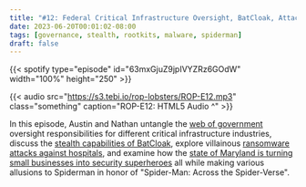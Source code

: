 ```yaml
---
title: "#12: Federal Critical Infrastructure Oversight, BatCloak, Attacks on Hospitals, and Maryland's Moves to Get Serious on Cyber"
date: 2023-06-20T00:01:02-08:00
tags: [governance, stealth, rootkits, malware, spiderman]
draft: false
---
```


{{< spotify type="episode" id="63mxGjuZ9jpIVYZRz6GOdW" width="100%" height="250" >}}

{{< audio src="https://s3.tebi.io/rop-lobsters/ROP-E12.mp3" class="something" caption="ROP-E12: HTML5 Audio ^" >}}

In this episode, Austin and Nathan untangle the [web of government](https://www.wsj.com/articles/federal-cyber-oversight-of-critical-infrastructure-is-failing-report-warns-c9f6fb57) oversight responsibilities for different critical infrastructure industries, discuss the [stealth capabilities of BatCloak](https://thehackernews.com/2023/06/cybercriminals-using-powerful-batcloak.html), explore villainous [ransomware attacks against hospitals](https://healthitsecurity.com/news/cybersecurity-incident-at-mercyone-triggers-potential-patient-data-loss), and examine how the [state of Maryland is turning small businesses into security superheroes](https://news.yahoo.com/maryland-tough-cyber-security-sen-085403841.html?guccounter=1&guce_referrer=aHR0cHM6Ly93d3cuYmluZy5jb20v&guce_referrer_sig=AQAAAIS8110Ut3-vnlgps2QPAIbi9RdDQrOCiIgzh5R2xURnKh9WKF29H4Zc7-tJvsC6XjnKvMR9WyhLh1UlScho5LEBKmXbnI2gibJh3V5zVQM9ineEchPM9-MnWq8Nn6ELp9WYhp4lPkwU1TX-M2DRwPpI4JShsdxWrWUMitqIzXW7) all while making various allusions to Spiderman in honor of "Spider-Man: Across the Spider-Verse".

